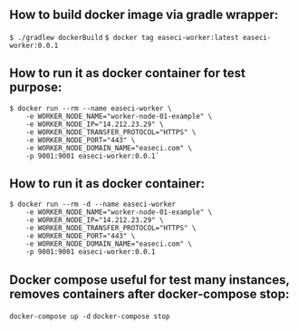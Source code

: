 ## How to build docker image via gradle wrapper:
`$ ./gradlew dockerBuild`
`$ docker tag easeci-worker:latest easeci-worker:0.0.1`

## How to run it as docker container for test purpose:
```
$ docker run --rm --name easeci-worker \
    -e WORKER_NODE_NAME="worker-node-01-example" \
    -e WORKER_NODE_IP="14.212.23.29" \
    -e WORKER_NODE_TRANSFER_PROTOCOL="HTTPS" \
    -e WORKER_NODE_PORT="443" \
    -e WORKER_NODE_DOMAIN_NAME="easeci.com" \
    -p 9001:9001 easeci-worker:0.0.1`
```

## How to run it as docker container:
```
$ docker run --rm -d --name easeci-worker
    -e WORKER_NODE_NAME="worker-node-01-example" \
    -e WORKER_NODE_IP="14.212.23.29" \
    -e WORKER_NODE_TRANSFER_PROTOCOL="HTTPS" \
    -e WORKER_NODE_PORT="443" \
    -e WORKER_NODE_DOMAIN_NAME="easeci.com" \
    -p 9001:9001 easeci-worker:0.0.1
 ```

## Docker compose useful for test many instances, removes containers after docker-compose stop:
`docker-compose up -d`
`docker-compose stop`